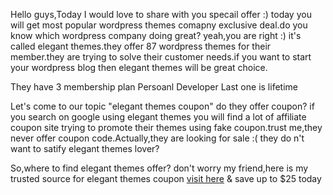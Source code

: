 Hello guys,Today I would love to share with you specail offer :) today you will get most popular wordpress themes comapny exclusive deal.do you know which wordpress company doing great? yeah,you are right :) it's called elegant themes.they offer 87 wordpress themes for their member.they are trying to solve their customer needs.if you want to start your wordpress blog then elegant themes will be great choice.

They have 3 membership plan 
Persoanl 
Developer
Last one is lifetime

Let's come to our topic "elegant themes coupon" do they offer coupon? if you search on google using elegant themes you will find a lot of affiliate coupon site trying to promote their themes using fake coupon.trust me,they never offer coupon code.Actually,they are looking for sale :( they do n't want to satify elegant themes lover?

So,where to find elegant themes offer?
don't worry my friend,here is my trusted source for elegant themes coupon <a href="http://www.bloggingstart.com/elegant-theme-coupon-code/">visit here</a> & save up to $25 today



